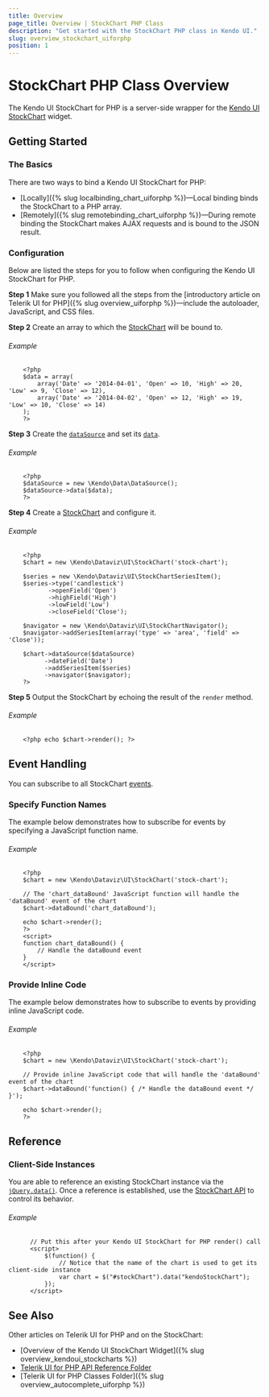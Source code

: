 ```yaml
---
title: Overview
page_title: Overview | StockChart PHP Class
description: "Get started with the StockChart PHP class in Kendo UI."
slug: overview_stockchart_uiforphp
position: 1
---
```


# StockChart PHP Class Overview

The Kendo UI StockChart for PHP is a server-side wrapper for the [Kendo UI StockChart](/api/javascript/dataviz/ui/stock-chart) widget.

## Getting Started

### The Basics

There are two ways to bind a Kendo UI StockChart for PHP:

* [Locally]({% slug localbinding_chart_uiforphp %})&mdash;Local binding binds the StockChart to a PHP array.
* [Remotely]({% slug remotebinding_chart_uiforphp %})&mdash;During remote binding the StockChart makes AJAX requests and is bound to the JSON result.

### Configuration

Below are listed the steps for you to follow when configuring the Kendo UI StockChart for PHP.

**Step 1** Make sure you followed all the steps from the [introductory article on Telerik UI for PHP]({% slug overview_uiforphp %})&mdash;include the autoloader, JavaScript, and CSS files.

**Step 2** Create an array to which the [StockChart](/api/php/Kendo/Dataviz/UI/StockChart) will be bound to.

###### Example

        <?php
        $data = array(
            array('Date' => '2014-04-01', 'Open' => 10, 'High' => 20, 'Low' => 9, 'Close' => 12),
            array('Date' => '2014-04-02', 'Open' => 12, 'High' => 19, 'Low' => 10, 'Close' => 14)
        );
        ?>

**Step 3** Create the [`dataSource`](/api/php/Kendo/Data/DataSource) and set its [`data`](/api/php/Kendo/Data/DataSource#data).

###### Example

        <?php
        $dataSource = new \Kendo\Data\DataSource();
        $dataSource->data($data);
        ?>

**Step 4** Create a [StockChart](/api/php/Kendo/Dataviz/UI/StockChart) and configure it.

###### Example

        <?php
        $chart = new \Kendo\Dataviz\UI\StockChart('stock-chart');

        $series = new \Kendo\Dataviz\UI\StockChartSeriesItem();
        $series->type('candlestick')
               ->openField('Open')
               ->highField('High')
               ->lowField('Low')
               ->closeField('Close');

        $navigator = new \Kendo\Dataviz\UI\StockChartNavigator();
        $navigator->addSeriesItem(array('type' => 'area', 'field' => 'Close'));

        $chart->dataSource($dataSource)
              ->dateField('Date')
              ->addSeriesItem($series)
              ->navigator($navigator);
        ?>

**Step 5** Output the StockChart by echoing the result of the `render` method.

###### Example

        <?php echo $chart->render(); ?>

## Event Handling

You can subscribe to all StockChart [events](/api/javascript/dataviz/ui/stock-chart#events).

### Specify Function Names

The example below demonstrates how to subscribe for events by specifying a JavaScript function name.

###### Example

        <?php
        $chart = new \Kendo\Dataviz\UI\StockChart('stock-chart');

        // The 'chart_dataBound' JavaScript function will handle the 'dataBound' event of the chart
        $chart->dataBound('chart_dataBound');

        echo $chart->render();
        ?>
        <script>
        function chart_dataBound() {
            // Handle the dataBound event
        }
        </script>

### Provide Inline Code

The example below demonstrates how to subscribe to events by providing inline JavaScript code.

###### Example

        <?php
        $chart = new \Kendo\Dataviz\UI\StockChart('stock-chart');

        // Provide inline JavaScript code that will handle the 'dataBound' event of the chart
        $chart->dataBound('function() { /* Handle the dataBound event */ }');

        echo $chart->render();
        ?>

<!--*-->
## Reference

### Client-Side Instances

You are able to reference an existing StockChart instance via the [`jQuery.data()`](http://api.jquery.com/jQuery.data/). Once a reference is established, use the [StockChart API](/api/javascript/dataviz/ui/stock-chart#methods) to control its behavior.

###### Example

          // Put this after your Kendo UI StockChart for PHP render() call
          <script>
              $(function() {
                  // Notice that the name of the chart is used to get its client-side instance
                  var chart = $("#stockChart").data("kendoStockChart");
              });
          </script>

## See Also

Other articles on Telerik UI for PHP and on the StockChart:

* [Overview of the Kendo UI StockChart Widget]({% slug overview_kendoui_stockcharts %})
* [Telerik UI for PHP API Reference Folder](/api/php/Kendo/UI/AutoComplete)
* [Telerik UI for PHP Classes Folder]({% slug overview_autocomplete_uiforphp %})
